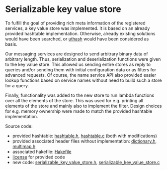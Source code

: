 # Serializable key value store
To fulfill the goal of providing rich meta information of the registered services, a key value store was implemented. It is based on an already provided hashtable implementation. Otherwise, already existing solutions would have been searched, or [uthash][uthash] would have been considered as basis.

Our messaging services are designed to send arbitrary binary data of arbitrary length. Thus, serialization and deserialization functions were given to the key value store. This allowed us sending entire stores as reply to queries and/or sending them with initial configuration data or as filters for advanced requests. Of course, the name service API also provided easier lookup functions based on service names without need to build such a store for a query.

Finally, functionality was added to the new store to run lambda functions over all the elements of the store. This was used for e.g. printing all elements of the store and mainly also to implement the filter. Design choices for e.g. memory ownership were made to match the provided hashtable implementation.

Source code:
- provided hashtable: [hashtable.h][ht_h], [hashtable.c][ht_c] (both with modifications)
- provided associated header files without implementation: [dictionary.h][dict_h], [multimap.h][mm_h]
- associated hakefile: [Hakefile][hakefile]
- [license][aos_license] for provided code
- new code: [serializable_key_value_store.h][store_h], [serializable_key_value_store.c][store_c]

[uthash]:https://troydhanson.github.io/uthash/
[ht_h]:include/hashtable/hashtable.h
[ht_c]:lib/hashtable/hashtable.c
[dict_h]:include/hashtable/dictionary.h
[mm_h]:include/hashtable/multimap.h
[hakefile]:lib/hashtable/Hakefile
[aos_license]:../Barrelfish_AOS_LICENSE
[store_h]:include/hashtable/serializable_key_value_store.h
[store_c]:lib/hashtable/serializable_key_value_store.c
